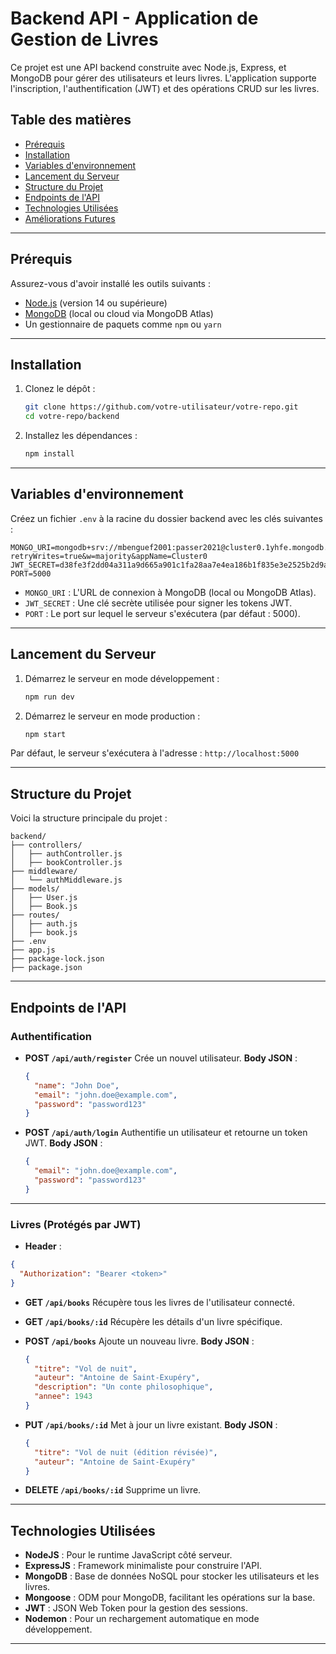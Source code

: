 # Backend API - Application de Gestion de Livres

Ce projet est une API backend construite avec Node.js, Express, et MongoDB pour gérer des utilisateurs et leurs livres. L'application supporte l'inscription, l'authentification (JWT) et des opérations CRUD sur les livres.

## Table des matières

* [Prérequis](#prérequis)
* [Installation](#installation)
* [Variables d'environnement](#variables-denvironnement)
* [Lancement du Serveur](#lancement-du-serveur)
* [Structure du Projet](#structure-du-projet)
* [Endpoints de l'API](#endpoints-de-lapi)
* [Technologies Utilisées](#technologies-utilisées)
* [Améliorations Futures](#améliorations-futures)

---

## Prérequis

Assurez-vous d'avoir installé les outils suivants :

* [Node.js](https://nodejs.org/) (version 14 ou supérieure)
* [MongoDB](https://www.mongodb.com/) (local ou cloud via MongoDB Atlas)
* Un gestionnaire de paquets comme `npm` ou `yarn`

---

## Installation

1. Clonez le dépôt :

   ```bash
   git clone https://github.com/votre-utilisateur/votre-repo.git
   cd votre-repo/backend
   ```

2. Installez les dépendances :

   ```bash
   npm install
   ```

---

## Variables d'environnement

Créez un fichier `.env` à la racine du dossier backend avec les clés suivantes :

```plaintext
MONGO_URI=mongodb+srv://mbenguef2001:passer2021@cluster0.1yhfe.mongodb.net/gestionlivres?retryWrites=true&w=majority&appName=Cluster0
JWT_SECRET=d38fe3f2dd04a311a9d665a901c1fa28aa7e4ea186b1f835e3e2525b2d9af5afcc72708c874a34559e3a8b917e82866dd02c22c4f9235507031052a91850617a
PORT=5000
```

* `MONGO_URI` : L'URL de connexion à MongoDB (local ou MongoDB Atlas).
* `JWT_SECRET` : Une clé secrète utilisée pour signer les tokens JWT.
* `PORT` : Le port sur lequel le serveur s'exécutera (par défaut : 5000).

---

## Lancement du Serveur

1. Démarrez le serveur en mode développement :

   ```bash
   npm run dev
   ```

2. Démarrez le serveur en mode production :

   ```bash
   npm start
   ```

Par défaut, le serveur s'exécutera à l'adresse : `http://localhost:5000`

---

## Structure du Projet

Voici la structure principale du projet :

```plaintext
backend/
├── controllers/
│   ├── authController.js
│   ├── bookController.js
├── middleware/
│   └── authMiddleware.js
├── models/
│   ├── User.js
│   ├── Book.js
├── routes/
│   ├── auth.js
│   ├── book.js
├── .env
├── app.js
├── package-lock.json
├── package.json
```

---

## Endpoints de l'API

### Authentification

* **POST `/api/auth/register`**
  Crée un nouvel utilisateur.
  **Body JSON** :

  ```json
  {
    "name": "John Doe",
    "email": "john.doe@example.com",
    "password": "password123"
  }
  ```

* **POST `/api/auth/login`**
  Authentifie un utilisateur et retourne un token JWT.
  **Body JSON** :

  ```json
  {
    "email": "john.doe@example.com",
    "password": "password123"
  }
  ```

---

### Livres (Protégés par JWT)

*  **Header** :

  ```json
  {
    "Authorization": "Bearer <token>"
  }
  ```

* **GET `/api/books`**
  Récupère tous les livres de l'utilisateur connecté.

* **GET `/api/books/:id`**
  Récupère les détails d'un livre spécifique.

* **POST `/api/books`**
  Ajoute un nouveau livre.
  **Body JSON** :

  ```json
  {
    "titre": "Vol de nuit",
    "auteur": "Antoine de Saint-Exupéry",
    "description": "Un conte philosophique",
    "annee": 1943
  }
  ```

* **PUT `/api/books/:id`**
  Met à jour un livre existant.
  **Body JSON** :

  ```json
  {
    "titre": "Vol de nuit (édition révisée)",
    "auteur": "Antoine de Saint-Exupéry"
  }
  ```

* **DELETE `/api/books/:id`**
  Supprime un livre.

---

## Technologies Utilisées

* **NodeJS** : Pour le runtime JavaScript côté serveur.
* **ExpressJS** : Framework minimaliste pour construire l'API.
* **MongoDB** : Base de données NoSQL pour stocker les utilisateurs et les livres.
* **Mongoose** : ODM pour MongoDB, facilitant les opérations sur la base.
* **JWT** : JSON Web Token pour la gestion des sessions.
* **Nodemon** : Pour un rechargement automatique en mode développement.


---